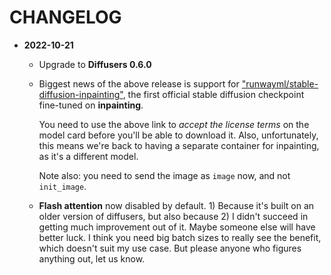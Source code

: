 # CHANGELOG

* **2022-10-21**

  * Upgrade to **Diffusers 0.6.0**
  
  * Biggest news of the above release is support for
    ["runwayml/stable-diffusion-inpainting"](https://huggingface.co/runwayml/stable-diffusion-inpainting),
    the first official stable diffusion checkpoint fine-tuned on **inpainting**.

    You need to use the above link to *accept the license terms* on the
    model card before you'll be able to download it.  Also, unfortunately,
    this means we're back to having a separate container for inpainting,
    as it's a different model.

    Note also: you need to send the image as `image` now, and not `init_image`.

  * **Flash attention** now disabled by default.  1) Because it's built on
    an older version of diffusers, but also because 2) I didn't succeed in
    getting much improvement out of it.  Maybe someone else will have better
    luck.  I think you need big batch sizes to really see the benefit, which
    doesn't suit my use case.  But please anyone who figures anything out,
    let us know.
